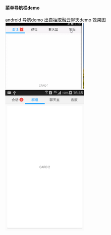 ####  菜单导航栏demo 
android  导航demo  出自抽取融云聊天demo 
  效果图  
<img src="screenshot/效果图.gif" width="250px">　　
<img src="screenshot/effect.png" width="250px">
